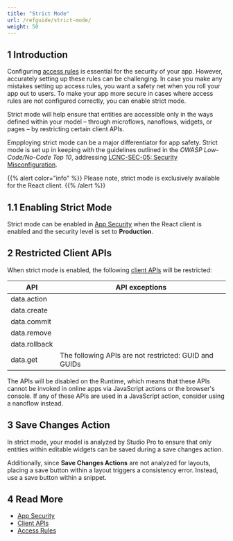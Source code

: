 ```yaml
---
title: "Strict Mode"
url: /refguide/strict-mode/
weight: 50
---
```


## 1 Introduction

Configuring [access rules](/refguide/access-rules/) is essential for the security of your app. However, accurately setting up these rules can be challenging. In case you make any mistakes setting up access rules, you want a safety net when you roll your app out to users. To make your app more secure in cases where access rules are not configured correctly, you can enable strict mode. 

Strict mode will help ensure that entities are accessible only in the ways defined within your model – through microflows, nanoflows, widgets, or pages – by restricting certain client APIs. 

Empploying strict mode can be a major differentiator for app safety. Strict mode is set up in keeping with the guidelines outlined in the *OWASP Low-Code/No-Code Top 10*, addressing [LCNC-SEC-05: Security Misconfiguration](https://owasp.org/www-project-top-10-low-code-no-code-security-risks/content/2022/en/LCNC-SEC-05-Security-Misconfiguration).

{{% alert color="info" %}}
Please note, strict mode is exclusively available for the React client.
{{% /alert %}}

## 1.1 Enabling Strict Mode
Strict mode can be enabled in [App Security](/refguide/app-security/#strict-mode) when the React client is enabled and the security level is set to **Production**.

## 2 Restricted Client APIs

When strict mode is enabled, the following [client APIs](/apidocs-mxsdk/apidocs/client-api/) will be restricted:

| API           | API exceptions                                        |
| ------------- | ----------------------------------------------------- |
| data.action   |                                                       |
| data.create   |                                                       |
| data.commit   |                                                       |
| data.remove   |                                                       |
| data.rollback |                                                       |
| data.get      | The following APIs are not restricted: GUID and GUIDs |

The APIs will be disabled on the Runtime, which means that these APIs cannot be invoked in online apps via JavaScript actions or the browser's console. If any of these APIs are used in a JavaScript action, consider using a nanoflow instead.

## 3 Save Changes Action

In strict mode, your model is analyzed by Studio Pro to ensure that only entities within editable widgets can be saved during a save changes action. 

Additionally, since **Save Changes Actions** are not analyzed for layouts, placing a save button within a layout triggers a consistency error. Instead, use a save button within a snippet.

## 4 Read More

* [App Security](/refguide/app-security/)
* [Client APIs](/apidocs-mxsdk/apidocs/client-api/)
* [Access Rules](/refguide/access-rules/)
